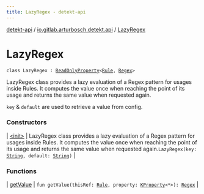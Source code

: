 ```yaml
---
title: LazyRegex - detekt-api
---
```


[detekt-api](../../index.html) / [io.gitlab.arturbosch.detekt.api](../index.html) / [LazyRegex](./index.html)

# LazyRegex

`class LazyRegex : `[`ReadOnlyProperty`](https://kotlinlang.org/api/latest/jvm/stdlib/kotlin.properties/-read-only-property/index.html)`<`[`Rule`](../-rule/index.html)`, `[`Regex`](https://kotlinlang.org/api/latest/jvm/stdlib/kotlin.text/-regex/index.html)`>`

LazyRegex class provides a lazy evaluation of a Regex pattern for usages inside Rules.
It computes the value once when reaching the point of its usage and returns the same
value when requested again.

`key` &amp; `default` are used to retrieve a value from config.

### Constructors

| [&lt;init&gt;](-init-.html) | LazyRegex class provides a lazy evaluation of a Regex pattern for usages inside Rules. It computes the value once when reaching the point of its usage and returns the same value when requested again.`LazyRegex(key: `[`String`](https://kotlinlang.org/api/latest/jvm/stdlib/kotlin/-string/index.html)`, default: `[`String`](https://kotlinlang.org/api/latest/jvm/stdlib/kotlin/-string/index.html)`)` |

### Functions

| [getValue](get-value.html) | `fun getValue(thisRef: `[`Rule`](../-rule/index.html)`, property: `[`KProperty`](https://kotlinlang.org/api/latest/jvm/stdlib/kotlin.reflect/-k-property/index.html)`<*>): `[`Regex`](https://kotlinlang.org/api/latest/jvm/stdlib/kotlin.text/-regex/index.html) |

